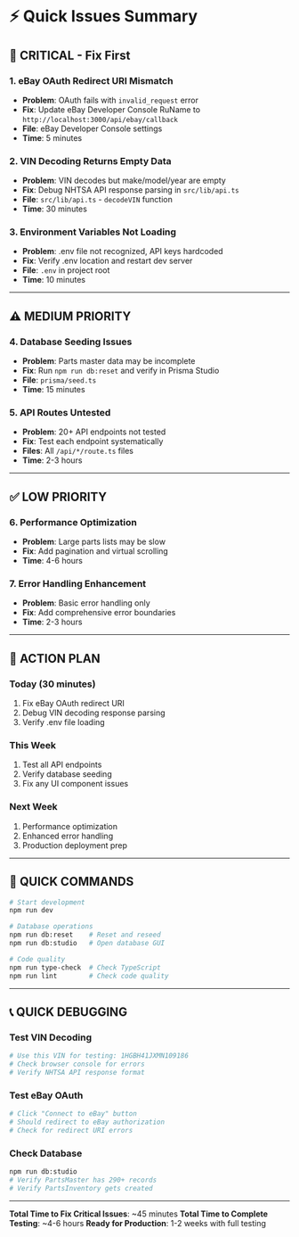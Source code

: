 # ⚡ Quick Issues Summary

## 🚨 **CRITICAL - Fix First**

### 1. **eBay OAuth Redirect URI Mismatch**
- **Problem**: OAuth fails with `invalid_request` error
- **Fix**: Update eBay Developer Console RuName to `http://localhost:3000/api/ebay/callback`
- **File**: eBay Developer Console settings
- **Time**: 5 minutes

### 2. **VIN Decoding Returns Empty Data**
- **Problem**: VIN decodes but make/model/year are empty
- **Fix**: Debug NHTSA API response parsing in `src/lib/api.ts`
- **File**: `src/lib/api.ts` - `decodeVIN` function
- **Time**: 30 minutes

### 3. **Environment Variables Not Loading**
- **Problem**: .env file not recognized, API keys hardcoded
- **Fix**: Verify .env location and restart dev server
- **File**: `.env` in project root
- **Time**: 10 minutes

---

## ⚠️ **MEDIUM PRIORITY**

### 4. **Database Seeding Issues**
- **Problem**: Parts master data may be incomplete
- **Fix**: Run `npm run db:reset` and verify in Prisma Studio
- **File**: `prisma/seed.ts`
- **Time**: 15 minutes

### 5. **API Routes Untested**
- **Problem**: 20+ API endpoints not tested
- **Fix**: Test each endpoint systematically
- **Files**: All `/api/*/route.ts` files
- **Time**: 2-3 hours

---

## ✅ **LOW PRIORITY**

### 6. **Performance Optimization**
- **Problem**: Large parts lists may be slow
- **Fix**: Add pagination and virtual scrolling
- **Time**: 4-6 hours

### 7. **Error Handling Enhancement**
- **Problem**: Basic error handling only
- **Fix**: Add comprehensive error boundaries
- **Time**: 2-3 hours

---

## 🎯 **ACTION PLAN**

### **Today (30 minutes)**
1. Fix eBay OAuth redirect URI
2. Debug VIN decoding response parsing
3. Verify .env file loading

### **This Week**
1. Test all API endpoints
2. Verify database seeding
3. Fix any UI component issues

### **Next Week**
1. Performance optimization
2. Enhanced error handling
3. Production deployment prep

---

## 🔧 **QUICK COMMANDS**

```bash
# Start development
npm run dev

# Database operations
npm run db:reset    # Reset and reseed
npm run db:studio   # Open database GUI

# Code quality
npm run type-check  # Check TypeScript
npm run lint        # Check code quality
```

---

## 📞 **QUICK DEBUGGING**

### **Test VIN Decoding**
```bash
# Use this VIN for testing: 1HGBH41JXMN109186
# Check browser console for errors
# Verify NHTSA API response format
```

### **Test eBay OAuth**
```bash
# Click "Connect to eBay" button
# Should redirect to eBay authorization
# Check for redirect URI errors
```

### **Check Database**
```bash
npm run db:studio
# Verify PartsMaster has 290+ records
# Verify PartsInventory gets created
```

---

**Total Time to Fix Critical Issues**: ~45 minutes
**Total Time to Complete Testing**: ~4-6 hours
**Ready for Production**: 1-2 weeks with full testing
